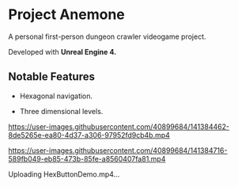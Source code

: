 # Project Anemone

A personal first-person dungeon crawler videogame project.

Developed with **Unreal Engine 4.**

## Notable Features

* Hexagonal navigation.

* Three dimensional levels.

https://user-images.githubusercontent.com/40899684/141384462-8de5265e-ea80-4d37-a306-97952fd9cb4b.mp4

https://user-images.githubusercontent.com/40899684/141384716-589fb049-eb85-473b-85fe-a8560407fa81.mp4

Uploading HexButtonDemo.mp4…
